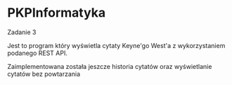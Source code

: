 # PKPInformatyka

Zadanie 3

Jest to program który wyświetla cytaty Keyne'go West'a z wykorzystaniem podanego REST API.

Zaimplementowana została jeszcze historia cytatów oraz wyświetlanie cytatów bez powtarzania
